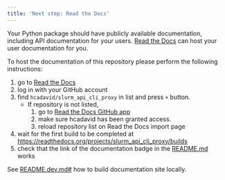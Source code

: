 ```yaml
---
title: 'Next step: Read the Docs'
---
```


Your Python package should have publicly available documentation, including API documentation for your users.
[Read the Docs](https://readthedocs.org) can host your user documentation for you.

To host the documentation of this repository please perform the following instructions:

1. go to [Read the Docs](https://readthedocs.org/dashboard/import/?)
1. log in with your GitHub account
1. find `hcadavid/slurm_api_cli_proxy` in list and press `+` button.
   * If repository is not listed,
      1. go to [Read the Docs GitHub app](https://github.com/settings/connections/applications/fae83c942bc1d89609e2)
      2. make sure hcadavid has been granted access.
      3. reload repository list on Read the Docs import page
1. wait for the first build to be completed at <https://readthedocs.org/projects/slurm_api_cli_proxy/builds>
1. check that the link of the documentation badge in the [README.md](https://github.com/hcadavid/slurm_api_cli_proxy) works

See [README.dev.md#](https://github.com/hcadavid/slurm_api_cli_proxy/blob/main/README.dev.md#generating-the-api-docs) how to build documentation site locally.
